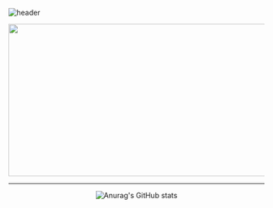 ![header](https://capsule-render.vercel.app/api?type=wave&color=auto&height=300&section=header&text=Kyungmin%20Park&fontSize=90)

<div align="center">
  
<img src="https://user-images.githubusercontent.com/107606526/174227149-69148e66-0c42-4c5c-afa8-5926ef1e9ac0.JPG" width="600" height="300">
  
---
  
![Anurag's GitHub stats](https://github-readme-stats.vercel.app/api?username=koougen&show_icons=true&theme=dark)
</div>


<!---
koougen/koougen is a ✨ special ✨ repository because its `README.md` (this file) appears on your GitHub profile.
You can click the Preview link to take a look at your changes.
--->

